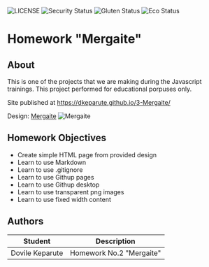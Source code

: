 ![LICENSE](https://img.shields.io/badge/license-MIT-blue.svg?style=flat-square)
![Security Status](https://img.shields.io/security-headers?label=Security&url=https%3A%2F%2Fgithub.com&style=flat-square)
![Gluten Status](https://img.shields.io/badge/Gluten-Free-green.svg)
![Eco Status](https://img.shields.io/badge/ECO-Friendly-green.svg)

# Homework "Mergaite"
## About

This is one of the projects that we are making during the Javascript trainings. 
 This project performed for educational porpuses only.

Site published at https://dkeparute.github.io/3-Mergaite/

Design: [Mergaite](https://cdn.discordapp.com/attachments/648536139677958156/648860692459290634/unknown.png)
![Mergaite](https://cdn.discordapp.com/attachments/648536139677958156/648860692459290634/unknown.png)


## Homework Objectives

- Create simple HTML page from provided design
- Learn to use Markdown
- Learn to use .gitignore
- Learn to use Githup pages
- Learn to use Githup desktop
- Learn to use transparent png images
- Learn to use fixed width content


## Authors
Student | Description
------- | -----------
Dovile Keparute | Homework No.2 "Mergaite"
